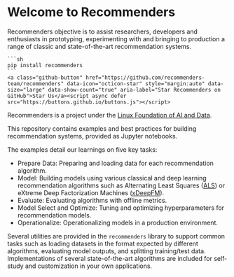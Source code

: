 <!--
Copyright (c) Recommenders contributors.
Licensed under the MIT License.
-->

# Welcome to Recommenders

Recommenders objective is to assist researchers, developers and enthusiasts in prototyping, experimenting with and bringing to production a range of classic and state-of-the-art recommendation systems.

````{margin}
```sh
pip install recommenders
```
<a class="github-button" href="https://github.com/recommenders-team/recommenders" data-icon="octicon-star" style="margin:auto" data-size="large" data-show-count="true" aria-label="Star Recommenders on GitHub">Star Us</a><script async defer src="https://buttons.github.io/buttons.js"></script>
````

Recommenders is a project under the [Linux Foundation of AI and Data](https://lfaidata.foundation/projects/). 

This repository contains examples and best practices for building recommendation systems, provided as Jupyter notebooks.

The examples detail our learnings on five key tasks:

- Prepare Data: Preparing and loading data for each recommendation algorithm.
- Model: Building models using various classical and deep learning recommendation algorithms such as Alternating Least Squares ([ALS](https://spark.apache.org/docs/latest/api/python/_modules/pyspark/ml/recommendation.html#ALS)) or eXtreme Deep Factorization Machines ([xDeepFM](https://arxiv.org/abs/1803.05170)).
- Evaluate: Evaluating algorithms with offline metrics.
- Model Select and Optimize: Tuning and optimizing hyperparameters for recommendation models.
- Operationalize: Operationalizing models in a production environment.

Several utilities are provided in the `recommenders` library to support common tasks such as loading datasets in the format expected by different algorithms, evaluating model outputs, and splitting training/test data. Implementations of several state-of-the-art algorithms are included for self-study and customization in your own applications.


<!-- ```{tableofcontents}
``` -->

